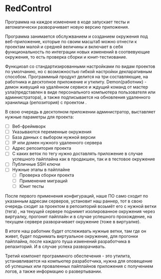 # RedControl

Программа на каждое изменение в коде запускает тесты и автоматически разворачивает новую версию приложения.

Программа занимается обслужванием и созданием окружения под веб-приложение, которые по своим масштаб можно отнести к проектам малой и средней величины и включает в себя функциональность по интеграции новых изменений в соотвевующие окружения, то есть проверка сборки и юнит-тестиование.

Функциоал со стандартизированными настройками по видам проектов по умолчанию, но с возможностью гибкой настройки декларативным способом.  Программный продукт делится на три составляющие, на работника и десктопное приложение и утилиту. Demon(работник) - демон живущий на удалённом сервисе и ждущий команд от мастер узла(представлен в виде персонального компьютера пользователя или администратора), а также подписывается на обновления удаленного хранилища (репозитория) с проектом .  

В свою очередь в десктопном приложении администратор, выставляет нужные параметры для проекта:
- [ ] Веб-фреймворк
- [ ] Указываются переменные окружения
- [ ] База данных  с выбором нужной версии
- [ ] IP или домен нужного удаленного сервера
- [ ] Адрес репозитория проекта
- [ ] С каких веток по тегу нужно доставлять приложение в случае успешного пайплайна как в продакшен, так и в тестовое окружение
- [ ] Публичные SSH ключи
- [ ] Нужные этапы в пайплайне
    - [ ] Проверка сборки проекта
    - [ ] Применение миграций
    - [ ] Юнит тесты 
  
После первого применения конфигураций, наше ПО само сходит по указанным адресам серверов, установит наш раннер, тот в свою очередь сходит за проектом в репозиторий возьмёт его с нужной ветки (тега) , на текущей сервере поднимет изолированное окружения через виртуалку, прогонит пайплайн и в случае успешного прохождение, на текущем сервере разворачивает окружение (тоже в виртуалке).

В итоге наш работник будет отслеживать нужные ветки, там где он живет, будет поднимать виртуальное окружение, для прогонки пайплайна, после каждого пуша изменений разработчика в репазиторий. И в случае успеха разворачивать. 

Третий компонет программного обеспечения - это утилита, устанавливается на компьютер разработчика, нужна для оповещение об успешных или проваленных пайплайнов приложения с получением логов, а также информацию о развертывании.
